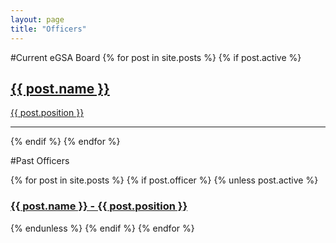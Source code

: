 ```yaml
---
layout: page
title: "Officers"
---
```

#Current eGSA Board
{% for post in site.posts %}
{% if post.active %}
<div class="row">
	<a href="{{ post.url | prepend: site.baseurl }}">
	<div class="officer col-lg-4 col-md-4 col-sm-6 col-xs-12">
		<div class="circle small" style="background-image: url('{{ site.url }}/{% if post.header-img %}{{ post.header-img }}{% else %}img/officers/blank.jpg{% endif %}')" >
		</div>
	</div>
	<div class="officer col-lg-8 col-md-8 col-sm-6 col-xs-12">
    	<h2 class="post-title text-left">{{ post.name }}</h2>
    	<p class="text-left">{{ post.position }}</p>
	</div>
	</a>
</div>
<hr>
{% endif %}
{% endfor %}



#Past Officers
<div class="col-lg-12 col-md-12 col-sm-12 col-xs-12">
{% for post in site.posts %}
{% if post.officer %}
{% unless post.active %}
    <a href="{{ post.url | prepend: site.baseurl }}">
        <h3 class="post-title">{{ post.name }} - {{ post.position }}</h3>
    </a>
{% endunless %}
{% endif %}
{% endfor %}
</div>